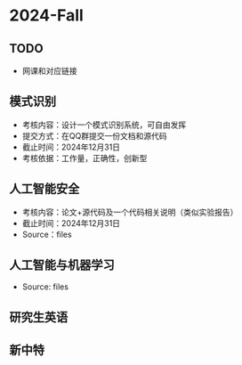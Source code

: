 # 2024-Fall

## TODO
- 网课和对应链接

## 模式识别
- 考核内容：设计一个模式识别系统，可自由发挥
- 提交方式：在QQ群提交一份文档和源代码
- 截止时间：2024年12月31日
- 考核依据：工作量，正确性，创新型

## 人工智能安全
- 考核内容：论文+源代码及一个代码相关说明（类似实验报告）
- 截止时间：2024年12月31日
- Source：files

## 人工智能与机器学习
- Source: files

## 研究生英语

## 新中特

